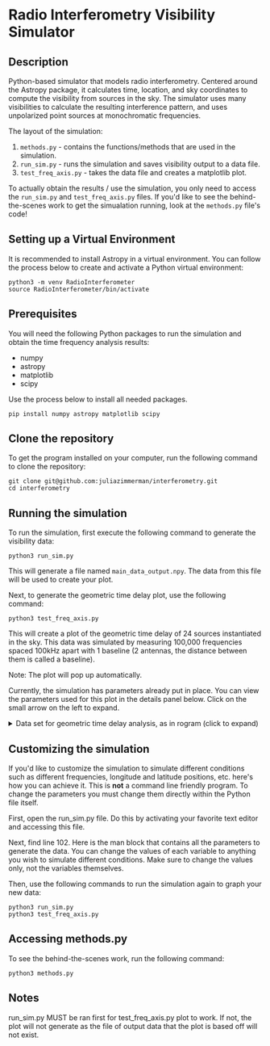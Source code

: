# Radio Interferometry Visibility Simulator

## Description
Python-based simulator that models radio interferometry. Centered around the Astropy package, it calculates time, location, and sky coordinates to compute the visibility from sources in the sky. The simulator uses many visibilities to calculate the resulting interference pattern, and uses unpolarized point sources at monochromatic frequencies.

The layout of the simulation:
1. `methods.py` - contains the functions/methods that are used in the simulation.
2. `run_sim.py` - runs the simulation and saves visibility output to a data file.
3. `test_freq_axis.py` - takes the data file and creates a matplotlib plot.

To actually obtain the results / use the simulation, you only need to access the `run_sim.py` and `test_freq_axis.py` files. If you'd like to see the behind-the-scenes work to get the simualation running, look at the `methods.py` file's code!

## Setting up a Virtual Environment
It is recommended to install Astropy in a virtual environment. You can follow the process below to create and activate a Python virtual environment:

```
python3 -m venv RadioInterferometer
source RadioInterferometer/bin/activate
```

## Prerequisites
You will need the following Python packages to run the simulation and obtain the time frequency analysis results:
- numpy
- astropy
- matplotlib
- scipy

Use the process below to install all needed packages.

```
pip install numpy astropy matplotlib scipy
```

## Clone the repository
To get the program installed on your computer, run the following command to clone the repository:

```
git clone git@github.com:juliazimmerman/interferometry.git
cd interferometry
```

## Running the simulation

To run the simulation, first execute the following command to generate the visibility data:

```
python3 run_sim.py
```

This will generate a file named `main_data_output.npy`. The data from this file will be used to create your plot.

Next, to generate the geometric time delay plot, use the following command:

```
python3 test_freq_axis.py
```
This will create a plot of the geometric time delay of 24 sources instantiated in the sky. This data was simulated by measuring 100,000 frequencies spaced 100kHz apart with 1 baseline (2 antennas, the distance between them is called a baseline). 

Note: The plot will pop up automatically. 

Currently, the simulation has parameters already put in place. You can view the parameters used for this plot in the details panel below. Click on the small arrow on the left to expand. 

<details>
<summary> Data set for geometric time delay analysis, as in rogram (click to expand)</summary>

The visibility returned by the program is based on the following example input data:

| **Parameter**        | **Value**                                | **Description**                                 |
| :------------------- | :--------------------------------------- | :-----------------------------------------------|
| `amplitude`          | `1`                                      | Unit brightness for all point sources           |
| `time_info`          | `("2023-01-01 00:00:00,", 1, 1)`         | Start time, duration (in hrs), number of points |                      
| `freqs`              | `np.asarray([i*1e5 for i in range(0,100000)]) | Frequency in Hz                            |
| `positions_list`     | `[(0, 0, 0), (100, 0, 0)]`               | Antenna cordinates (in meters)                  |
| `source`             | `np.asarray([[lon, 0] for lon in np.linspace(-180, 165, 24)])`|Sources in ICRS frame       |
| `lon`, `lat`         | `(-50.6, 5)`                             | Longitude & latitude of antenna array           |

</details>

## Customizing the simulation
If you'd like to customize the simulation to simulate different conditions such as different frequencies, longitude and latitude positions, etc. here's how you can achieve it. This is **not** a command line friendly program. To change the parameters you must change them directly within the Python file itself.

First, open the run_sim.py file. Do this by activating your favorite text editor and accessing this file. 

Next, find line 102. Here is the man block that contains all the parameters to generate the data. You can change the values of each variable to anything you wish to simulate different conditions. Make sure to change the values only, not the variables themselves. 

Then, use the following commands to run the simulation again to graph your new data:

```
python3 run_sim.py
python3 test_freq_axis.py
```

## Accessing methods.py
To see the behind-the-scenes work, run the following command:

```
python3 methods.py
```

## Notes
run_sim.py MUST be ran first for test_freq_axis.py plot to work. If not, the plot will not generate as the file of output data that the plot is based off will not exist.
